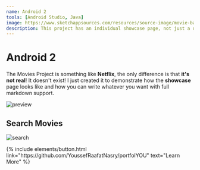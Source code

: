 ```yaml
---
name: Android 2
tools: [Android Studio, Java]
image: https://www.sketchappsources.com/resources/source-image/movie-badges-jurajjurik.png
description: This project has an individual showcase page, not just a direct link to the project site or repo. Now you have more space to describe your awesome project!
---
```


# Android 2

The Movies Project is something like **Netflix**, the only difference is that **it's not real**! It doesn't exist! I just created it to demonstrate how the **showcase** page looks like and how you can write whatever you want with full markdown support.

![preview](https://www.sketchappsources.com/resources/source-image/we-were-soldiers-landing-page-dbruggisser.jpg)

## Search Movies

![search](https://www.sketchappsources.com/resources/source-image/microsoft-windows-10-virtual-keyboard-diogo-sousa.png)

<p class="text-center">
{% include elements/button.html link="https://github.com/YoussefRaafatNasry/portfolYOU" text="Learn More" %}
</p>